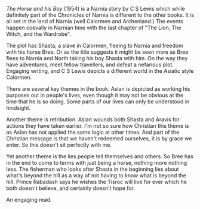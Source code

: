 *The Horse and his Boy* (1954) is a Narnia story by C S Lewis
which while definitely part of the Chronicles of Narnia is
different to the other books.  It is all set in the land of
Narnia (well Calormen and Archenland.)  The events happen
coevally in Narnian time with the last chapter of "The Lion,
The Witch, and the Wardrobe".

The plot has Shasta, a slave in Calormen, fleeing to Narnia
and freedom with his horse Bree.  Or as the title suggests
it might be seen more as Bree flees to Narnia and North taking
his boy Shasta with him.  On the way they have adventures, meet
fellow travellers, and defeat a nefarious plot.  Engaging
writing, and C S Lewis depicts a different world in the
Asiatic style Calormen.

There are several key themes in the book.  Aslan is depicted
as working his purposes out in people's lives, even though it
may not be obvious at the time that he is so doing.  Some
parts of our lives can only be understood in hindsight.

Another theme is retribution.  Aslan wounds both Shasta and
Aravis for actions they have taken earlier.  I'm not so sure
how Christian this theme is as Aslan has not applied the same
logic at other times.  And part of the Christian message is
that we haven't redeemed ourselves, it is by grace we enter.  So
this doesn't sit perfectly with me.

Yet another theme is the lies people tell themselves and others.
So Bree has in the end to come to terms with just being a horse,
nothing more nothing less.  The fisherman who looks after Shasta
in the beginning lies about what's beyond the hill as a way of
not having to know what is beyond the hill.  Prince Rabadash
says he wishes the Tisroc will live for ever which he both
doesn't believe, and certainly doesn't hope for.

An engaging read.
